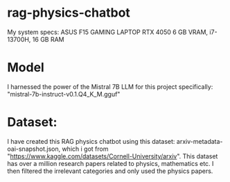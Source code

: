 # rag-physics-chatbot
My system specs: ASUS F15 GAMING LAPTOP
RTX 4050 6 GB VRAM, i7-13700H, 16 GB RAM

# Model
I harnessed the power of the Mistral 7B LLM for this project specifically: "mistral-7b-instruct-v0.1.Q4_K_M.gguf"

# Dataset:
I have created this RAG physics chatbot using this dataset: arxiv-metadata-oai-snapshot.json, which i got from "https://www.kaggle.com/datasets/Cornell-University/arxiv".
This dataset has over a million research papers related to physics, mathematics etc. I then filtered the irrelevant categories and only used the physics papers.
